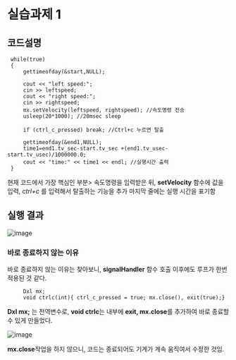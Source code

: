 # 실습과제 1

## 코드설명
        
     while(true)
     {
         gettimeofday(&start,NULL);
 
         cout << "left speed:";
         cin >> leftspeed;
         cout << "right speed:";
         cin >> rightspeed;
         mx.setVelocity(leftspeed, rightspeed); //속도명령 전송
         usleep(20*1000); //20msec sleep
         
         if (ctrl_c_pressed) break; //Ctrl+c 누르면 탈출
 
         gettimeofday(&end1,NULL);
         time1=end1.tv_sec-start.tv_sec +(end1.tv_usec-start.tv_usec)/1000000.0;
         cout << "time:" << time1 << endl; //실행시간 출력
     }

현재 코드에서 가장 핵심인 부분> 속도명령을 입력받은 뒤, **setVelocity** 함수에 값을 입력, _ctrl+c_ 를 입력해서 탈출하는 기능을 추가
마지막 줄에는 실행 시간을 표기함

## 실행 결과

![image](https://github.com/user-attachments/assets/4d07fa2f-89fe-4f66-851c-2ffc7c5dde0a)

### 바로 종료하지 않는 이유

바로 종료하지 않는 이유는 찾아보니, **signalHandler** 함수 호출 이후에도 루프가 한번 적용된 것 같다.

         Dxl mx;
         void ctrlc(int){ ctrl_c_pressed = true; mx.close(), exit(true);}

**Dxl mx;** 는 전역변수로, **void ctrlc**는 내부에 **exit, mx.close**를 추가하여 바로 종료할 수 있게 만들었다.

![image](https://github.com/user-attachments/assets/7081835d-abf9-40cd-8a27-13be426b4c6a)

**mx.close**작업을 하지 않으니, 코드는 종료되어도 기계가 계속 움직여서 수정한 것임.

